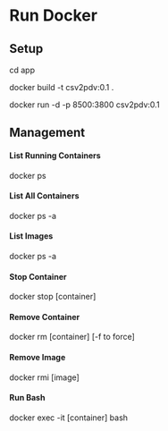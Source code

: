 
# Run Docker

## Setup

cd app

docker build -t csv2pdv:0.1 .

docker run -d -p 8500:3800 csv2pdv:0.1




## Management

#### List Running Containers
docker ps

#### List All Containers
docker ps -a

#### List Images
docker ps -a

#### Stop Container
docker stop [container]

#### Remove Container
docker rm [container] [-f to force]

#### Remove Image
docker rmi [image]

#### Run Bash
docker exec -it [container] bash
